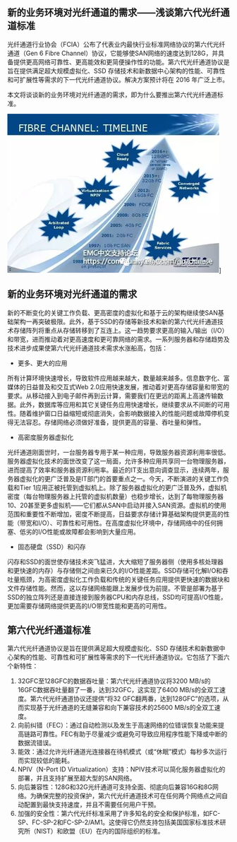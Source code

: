 ## 新的业务环境对光纤通道的需求——浅谈第六代光纤通道标准

光纤通道行业协会（FCIA）公布了代表业内最快行业标准网络协议的第六代光纤通道（Gen 6 Fibre Channel）协议，它能够使SAN网络的速度达到128G，并具备提供更高网络可靠性、更高能效和更简便操作性的功能。第六代光纤通道协议是旨在提供满足超大规模虚拟化、SSD 存储技术和新数据中心架构的性能、可靠性和可扩展性等需求的下一代光纤通道协议。解决方案预计将在 2016 年广泛上市。

本文将谈谈新的业务环境对光纤通道的需求，即为什么要推出第六代光纤通道标准。

![img](pics/2.9.1.jpg)]

## 新的业务环境对光纤通道的需求

新的不断变化的关键工作负载、更高密度的虚拟化和基于云的架构继续使SAN基础架构一再突破极限。此外，基于SSD的存储等新技术和新的第六代光纤通道技术存储阵列将重点从存储转移到了互连上。这一趋势要求更高的输入/输出（I/O）和带宽，进而推动着对更高速度和更可靠网络的需求。一系列服务器和存储趋势及技术进步成果使第六代光纤通道技术需求水涨船高，包括：

- 更多、更大的应用

所有计算环境快速增长，导致软件应用越来越大，数量越来越多。信息数字化、富媒体的日益普及和交互式Web 2.0应用快速发展，推动着对更高存储容量和带宽的要求。从移动接入到电子邮件再到云计算，需要我们在更远的距离上高速传输数据。此外，数据库等应用和其它关键任务应用快速增长，继续要求从不间断的可用性。随着维护窗口日益缩短或彻底消失，会影响数据接入的性能问题或故障停机变得无法容忍。存储网络必须做好准备，提供更高的容量、吞吐量和弹性。

- 高密度服务器虚拟化

光纤通道刚面世时，一台服务器专用于某一种应用，导致服务器资源利用率很低。服务器虚拟化技术的面世改变了这一局面，允许多种应用共享同一台物理服务器，进而提高了效率和服务器资源利用率。最近的IT支出意向调查显示，连续两年，服务器虚拟化的更广泛普及是IT部门的首要重点之一。今天，不断演进的关键工作负载和Tier 1应用正被托管到虚拟机上。除了服务器虚拟化的更广泛普及外，虚拟机密度（每台物理服务器上托管的虚拟机数量）也稳步增长，达到了每物理服务器10、20甚至更多虚拟机——它们都从SAN中启动并接入SAN资源。虚拟机的使用范围和重要性不断增加，密度不断提高，日益要求存储计算基础架构提供更高的性能（带宽和I/O）、可靠性和可用性。在高度虚拟化环境中，存储网络中的任何拥塞、低劣的I/O性能或故障都会影响到大量应用。

- 固态硬盘（SSD）和闪存

闪存和SSD的面世使存储技术突飞猛进，大大缩短了服务器侧（使用多核处理器和更快速的内存）与存储侧之间由来已久的I/O性能差距。SSD存储可化解I/O和吞吐量瓶颈，为高密度虚拟化工作负载和传统的关键任务应用提供更快速的数据块和文件存储性能。然而，这以存储网络能跟上发展步伐为前提。不管是部署为基于SSD的独立阵列还是直接连接到服务器CPU和内存总线，SSD均可提高I/O性能，更加需要存储网络提供更高的I/O带宽性能和更高的可用性。

## 第六代光纤通道标准

第六代光纤通道协议是旨在提供满足超大规模虚拟化、SSD 存储技术和新数据中心架构的性能、可靠性和可扩展性等需求的下一代光纤通道协议。它包括了下面六个新特性：

1. 32GFC至128GFC的数据吞吐量：第六代光纤通道协议将3200 MB/s的16GFC数据吞吐量翻了一番，达到32GFC，这实现了6400 MB/s的全双工速度。第六代光纤通道协议还提供“将32 GFC翻两番，达到128GFC”的选项，从而实现基于光纤通道的无缝兼容和向下兼容技术的25600 MB/s的全双工速度。
2. 向前纠错（FEC）：通过自动检测以及发生于高速网络的位错误恢复功能来提高链路可靠性。FEC有助于尽量减少或避免可导致应用程序性能下降或中断的数据流错误。
3. 能效：通过允许光纤通道光连接器在待机模式（或“休眠”模式）每秒多次运行而实现较低的能耗。
4. NPIV（N-Port ID Virtualization）支持：NPIV技术可以简化服务器虚拟化的部署，并且支持扩展至超大型的SAN网络。
5. 向后兼容性：128G和32G光纤通道可支持全面、彻底向后兼容16G和8G网络。为确保完整的投资保护，第六代光纤通道技术可在任何两个网络点之间自动配置到最快支持速度，并且不需要任何用户干预。
6. 加强的安全性：第六代光纤标准采用了许多知名的安全和保护标准，如FC-SP、FC-SP-2和FC-SP-2/AM1。这使得它仍然支持包括美国国家标准技术研究所（NIST）和欧盟（EU）在内的国际组织的标准。